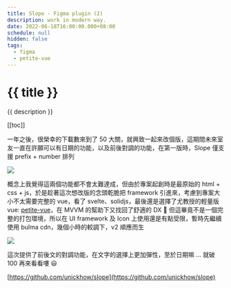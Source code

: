 ```yaml
---
title: Slope - Figma plugin (2)
description: work in modern way.
date: 2022-06-18T16:00:00.000+08:00
schedule: null
hidden: false
tags:
  - figma
  - petite-vue
---
```


# {{ title }}

{{ description }}

[[toc]]


一年之後，很榮幸的下載數來到了 50 大關，就興致一起來改個版，這期間未來室友一直在許願可以有日期的功能，以及前後對調的功能，在第一版時，Slope 僅支援 prefix + number 排列

![](https://www.notion.so/image/https%3A%2F%2Fs3-us-west-2.amazonaws.com%2Fsecure.notion-static.com%2F41ab7af0-5332-4176-bafd-81afe2c7d1d7%2FUntitled.png?id=0aa82263-e58d-420c-a1be-3890f2591a6c&table=block&spaceId=97e46578-ab72-4131-b5e5-cf4f9a6129f1&width=2000&userId=dc5218bd-bd61-4da3-8a7d-f9791b956c76&cache=v2)

概念上我覺得這兩個功能都不會太難達成，但由於專案起創時是最原始的 html + css + js，於是趁著這次想改版的念頭乾脆把 framework 引進來，考慮到專案大小不太需要完整的 vue，看了 svelte、solidjs，最後還是選擇了尤教授的輕量版 vue: [petite-vue](https://github.com/vuejs/petite-vue)，在 MVVM 的幫助下又找回了舒適的 DX 🥴 但這畢竟不是一個完整的打包環境，所以在 UI framework 及 Icon 上使用還是有點受限，暫時先繼續使用 bulma cdn，幾個小時的較調下，v2 順應而生

![](https://www.notion.so/image/https%3A%2F%2Fs3-us-west-2.amazonaws.com%2Fsecure.notion-static.com%2Fdaca93f2-735f-442c-a781-74fff9cb1be7%2FUntitled.png?id=3f27712c-6d81-47d0-8ad1-224cc01236be&table=block&spaceId=97e46578-ab72-4131-b5e5-cf4f9a6129f1&width=2000&userId=dc5218bd-bd61-4da3-8a7d-f9791b956c76&cache=v2)

這次提供了前後文的對調功能，在文字的選擇上更加彈性，至於日期嘛 … 就破 100 再來看看嘍 😃

[https://github.com/unickhow/slope](https://github.com/unickhow/slope)
